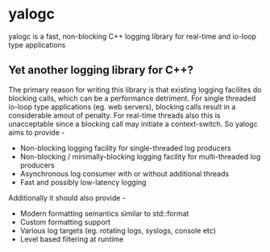 # yalogc

yalogc is a fast, non-blocking C++ logging library for real-time and io-loop type applications

Yet another logging library for C++?
------------------------------------

The primary reason for writing this library is that existing logging facilites do blocking calls, which can be a performance detriment. For single threaded io-loop type applications (eg. web servers), blocking calls result in a considerable amout of penalty. For real-time threads also this is unacceptable since a blocking call may initiate a context-switch. So yalogc aims to provide - 

* Non-blocking logging facility for single-threaded log producers
* Non-blocking / minimally-blocking logging facility for multi-threaded log producers
* Asynchronous log consumer with or without additional threads 
* Fast and possibly low-latency logging

Additionally it should also provide -

* Modern formatting semantics similar to std::format
* Custom formatting support
* Various log targets (eg. rotating logs, syslogs, console etc)
* Level based filtering at runtime

